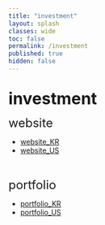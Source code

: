 ```yaml
---
title: "investment"
layout: splash
classes: wide
toc: false
permalink: /investment
published: true
hidden: false
---
```


<br>
<font size="6"><span style="font-weight:bold;"> investment </span></font>
<br>

<font size="5"> website </font>

- [website_KR](/investment/website_KR)
- [website_US](/investment/website_US)
<br>

<font size="5"> portfolio </font>

- [portfolio_KR](/investment/portfolio_KR)
- [portfolio_US](/investment/portfolio_US)
